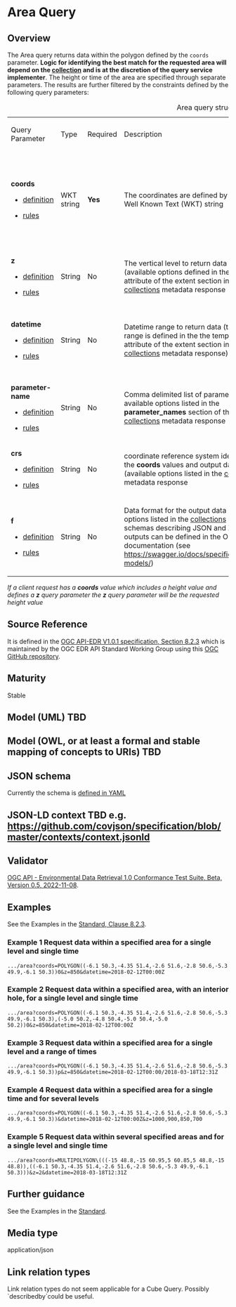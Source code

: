 # Area Query

## Overview

The Area query returns data within the polygon defined by the `coords`
parameter. **Logic for identifying the best match for the requested area
will depend on the [collection](#collection-definition) and is at the
discretion of the query service implementer**. The height or time of the
area are specified through separate parameters. The results are further
filtered by the constraints defined by the following query parameters:

<table>
<caption>Area query structure</caption>
<colgroup>
<col style="width: 22%" />
<col style="width: 11%" />
<col style="width: 11%" />
<col style="width: 22%" />
<col style="width: 33%" />
</colgroup>
<tbody>
<tr class="odd">
<td><p>Query Parameter</p></td>
<td><p>Type</p></td>
<td><p>Required</p></td>
<td><p>Description</p></td>
<td><p>Examples</p></td>
</tr>
<tr class="even">
<td><p><strong>coords</strong></p>
<ul>
<li><p><a href="#req_edr_coords-definition">definition</a></p></li>
<li><p><a href="#req_edr_polygon-coords-response">rules</a></p></li>
</ul></td>
<td><p>WKT string</p></td>
<td><p><strong>Yes</strong></p></td>
<td><p>The coordinates are defined by a Polygon Well Known Text (WKT) string</p></td>
<td><ul>
<li><p><code>coords=POLYGON((-6.1 50.3,-4.35 51.4,-2.6 51.6,-2.8 50.6,-5.3 49.9,-6.1 50.3))</code></p></li>
<li><p><code>coords=MULTIPOLYGON(((-15 48.8,-15 60.95,5 60.85,5 48.8,-15 48.8)),
-6.1 50.3,-4.35 51.4,-2.6 51.6,-2.8 50.6,-5.3 49.9,-6.1 50.3
-6.1 50.3,-4.35 51.4,-2.6 51.6,-2.8 50.6,-5.3 49.9,-6.1 50.3)</code></p></li>
</ul></td>
</tr>
<tr class="odd">
<td><p><strong>z</strong></p>
<ul>
<li><p><a href="#req_edr_z-definition">definition</a></p></li>
<li><p><a href="#req_edr_z-response">rules</a></p></li>
</ul></td>
<td><p>String</p></td>
<td><p>No</p></td>
<td><p>The vertical level to return data for (available options defined in the vertical attribute of the extent section in the <a href="#collection_metadata_desc">collections</a> metadata response</p></td>
<td><ul>
<li><p><code>z=850</code></p></li>
<li><p><code>z=1000,900,850,700</code></p></li>
<li><p><code>z=2/100</code></p></li>
</ul></td>
</tr>
<tr class="even">
<td><p><strong>datetime</strong></p>
<ul>
<li><p><a href="#req_collections_rc-time-definition">definition</a></p></li>
<li><p><a href="#req_core_rc-time-response">rules</a></p></li>
</ul></td>
<td><p>String</p></td>
<td><p>No</p></td>
<td><p>Datetime range to return data (the available range is defined in the the temporal attribute of the extent section in the <a href="#collection_metadata_desc">collections</a> metadata response)</p></td>
<td><ul>
<li><p><code>datetime=2018-02-12T00:00Z</code></p></li>
<li><p><code>datetime=2018-02-12T00:00/2018-03-18T12:31Z</code></p></li>
<li><p><code>datetime=2018-02-12T00:00Z,2018-02-12T01:00Z,2018-02-14T12:00Z</code></p></li>
</ul></td>
</tr>
<tr class="odd">
<td><p><strong>parameter-name</strong></p>
<ul>
<li><p><a href="#req_edr_parameters-definition">definition</a></p></li>
<li><p><a href="#req_edr_parameters-response">rules</a></p></li>
</ul></td>
<td><p>String</p></td>
<td><p>No</p></td>
<td><p>Comma delimited list of parameter names available options listed in the <strong>parameter_names</strong> section of the <a href="#collection_metadata_desc">collections</a> metadata response</p></td>
<td><ul>
<li><p><code>parameter-name=Visibility,Air%20Temperature`</code></p></li>
</ul></td>
</tr>
<tr class="even">
<td><p><strong>crs</strong></p>
<ul>
<li><p><a href="#req_edr_crs-definition">definition</a></p></li>
<li><p><a href="#req_edr_crs-response">rules</a></p></li>
</ul></td>
<td><p>String</p></td>
<td><p>No</p></td>
<td><p>coordinate reference system identifier for the <strong>coords</strong> values and output data (available options listed in the <a href="#collection_metadata_desc">collections</a> metadata response</p></td>
<td><ul>
<li><p><code>crs=EPSG:4326</code></p></li>
<li><p><code>crs=A_CUSTOM_LABEL</code></p></li>
</ul></td>
</tr>
<tr class="odd">
<td><p><strong>f</strong></p>
<ul>
<li><p><a href="#req_edr_f-definition">definition</a></p></li>
<li><p><a href="#req_edr_f-response">rules</a></p></li>
</ul></td>
<td><p>String</p></td>
<td><p>No</p></td>
<td><p>Data format for the output data (available options listed in the <a href="#collection_metadata_desc">collections</a> response), schemas describing JSON and XML outputs can be defined in the OpenAPI documentation (see <a href="https://swagger.io/docs/specification/data-models/">https://swagger.io/docs/specification/data-models/</a>)</p></td>
<td><ul>
<li><p><code>f=GeoJSON</code></p></li>
<li><p><code>f=netCDF4</code></p></li>
<li><p><code>f=CoverageJSON</code></p></li>
<li><p><code>f=CSV</code></p></li>
</ul></td>
</tr>
</tbody>
</table>

*If a client request has a **coords** value which includes a height
value and defines a **z** query parameter the **z** query parameter will
be the requested height value*

## Source Reference

It is defined in the [OGC API-EDR V1.0.1 specification,
Section 8.2.3](https://docs.ogc.org/is/19-086r5/19-086r5.htm) which is
maintained by the OGC EDR API Standard Working Group using this [OGC
GitHub
repository](https://github.com/opengeospatial/ogcapi-environmental-data-retrieval).

## Maturity

Stable

## Model (UML) TBD

## Model (OWL, or at least a formal and stable mapping of concepts to URIs) TBD

## JSON schema

Currently the schema is [defined in
YAML](https://github.com/opengeospatial/ogcapi-environmental-data-retrieval/blob/master/standard/openapi/request-bodies/area.yaml)

## JSON-LD context TBD e.g. <https://github.com/covjson/specification/blob/master/contexts/context.jsonld>

## Validator

[OGC API - Environmental Data Retrieval 1.0 Conformance Test Suite,
Beta,
Version 0.5, 2022-11-08](https://cite.opengeospatial.org/te2/about/ogcapi-edr10/1.0/site/).

## Examples

See the Examples in the [Standard,
Clause 8.2.3](https://opengeospatial.github.io/ogcna-auto-review/19-086r5.html#parameter-name).

### Example 1 Request data within a specified area for a single level and single time

    .../area?coords=POLYGON((-6.1 50.3,-4.35 51.4,-2.6 51.6,-2.8 50.6,-5.3 49.9,-6.1 50.3))0&z=850&datetime=2018-02-12T00:00Z

### Example 2 Request data within a specified area, with an interior hole, for a single level and single time

    .../area?coords=POLYGON((-6.1 50.3,-4.35 51.4,-2.6 51.6,-2.8 50.6,-5.3 49.9,-6.1 50.3),(-5.0 50.2,-4.8 50.4,-5.0 50.4,-5.0 50.2))0&z=850&datetime=2018-02-12T00:00Z

### Example 3 Request data within a specified area for a single level and a range of times

    .../area?coords=POLYGON((-6.1 50.3,-4.35 51.4,-2.6 51.6,-2.8 50.6,-5.3 49.9,-6.1 50.3))p&z=850&datetime=2018-02-12T00:00/2018-03-18T12:31Z

### Example 4 Request data within a specified area for a single time and for several levels

    .../area?coords=POLYGON((-6.1 50.3,-4.35 51.4,-2.6 51.6,-2.8 50.6,-5.3 49.9,-6.1 50.3))&datetime=2018-02-12T00:00Z&z=1000,900,850,700

### Example 5 Request data within several specified areas and for a single level and single time

    .../area?coords=MULTIPOLYGON\(((-15 48.8,-15 60.95,5 60.85,5 48.8,-15 48.8)),((-6.1 50.3,-4.35 51.4,-2.6 51.6,-2.8 50.6,-5.3 49.9,-6.1 50.3)))&z=2&datetime=2018-03-18T12:31Z

## Further guidance

See the Examples in the
[Standard](https://opengeospatial.github.io/ogcna-auto-review/19-086r5.html).

## Media type

application/json

## Link relation types

Link relation types do not seem applicable for a Cube Query. Possibly
\`describedby\`could be useful.
